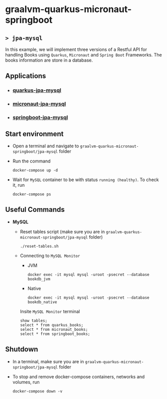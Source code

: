 # graalvm-quarkus-micronaut-springboot
## `> jpa-mysql`

In this example, we will implement three versions of a Restful API for handling Books using `Quarkus`, `Micronaut` and `Spring Boot` Frameworks. The books information are store in a database.

## Applications

- ### [quarkus-jpa-mysql](https://github.com/ivangfr/graalvm-quarkus-micronaut-springboot/tree/master/jpa-mysql/quarkus-jpa-mysql#graalvm-quarkus-micronaut-springboot)
- ### [micronaut-jpa-mysql](https://github.com/ivangfr/graalvm-quarkus-micronaut-springboot/tree/master/jpa-mysql/micronaut-jpa-mysql#graalvm-quarkus-micronaut-springboot)
- ### [springboot-jpa-mysql](https://github.com/ivangfr/graalvm-quarkus-micronaut-springboot/tree/master/jpa-mysql/springboot-jpa-mysql#graalvm-quarkus-micronaut-springboot)

## Start environment

- Open a terminal and navigate to `graalvm-quarkus-micronaut-springboot/jpa-mysql` folder

- Run the command
  ```
  docker-compose up -d
  ```

- Wait for `MySQL` container to be with status `running (healthy)`. To check it, run
  ```
  docker-compose ps
  ```

## Useful Commands

- **MySQL**

  - Reset tables script (make sure you are in `graalvm-quarkus-micronaut-springboot/jpa-mysql` folder)
    ```
    ./reset-tables.sh
    ```

  - Connecting to `MySQL Monitor`
    - JVM
      ```
      docker exec -it mysql mysql -uroot -psecret --database bookdb_jvm
      ```
    - Native
      ```
      docker exec -it mysql mysql -uroot -psecret --database bookdb_native
      ```

    Insite `MySQL Monitor` terminal
    ```
    show tables;
    select * from quarkus_books;
    select * from micronaut_books;
    select * from springboot_books;
    ```

## Shutdown

- In a terminal, make sure you are in `graalvm-quarkus-micronaut-springboot/jpa-mysql` folder

- To stop and remove docker-compose containers, networks and volumes, run
  ```
  docker-compose down -v
  ```
